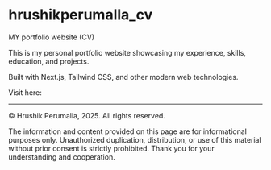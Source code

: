 # hrushikperumalla_cv
MY portfolio website (CV)

This is my personal portfolio website showcasing my experience, skills, education, and projects.

Built with Next.js, Tailwind CSS, and other modern web technologies.

Visit here: 

---

© Hrushik Perumalla, 2025. All rights reserved.

The information and content provided on this page are for informational purposes only. Unauthorized duplication, distribution, or use of this material without prior consent is strictly prohibited. Thank you for your understanding and cooperation.

